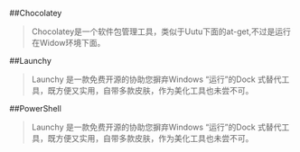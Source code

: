 ##Chocolatey

> Chocolatey是一个软件包管理工具，类似于Uutu下面的at-get,不过是运行在Widow环境下面。

##Launchy 

> Launchy 是一款免费开源的协助您摒弃Windows “运行”的Dock 式替代工具，既方便又实用，自带多款皮肤，作为美化工具也未尝不可。

##PowerShell

> Launchy 是一款免费开源的协助您摒弃Windows “运行”的Dock 式替代工具，既方便又实用，自带多款皮肤，作为美化工具也未尝不可。